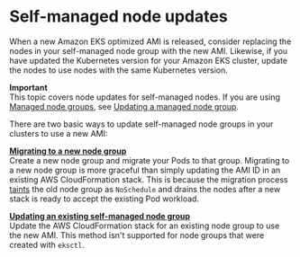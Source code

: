 # Self\-managed node updates<a name="update-workers"></a>

When a new Amazon EKS optimized AMI is released, consider replacing the nodes in your self\-managed node group with the new AMI\. Likewise, if you have updated the Kubernetes version for your Amazon EKS cluster, update the nodes to use nodes with the same Kubernetes version\.

**Important**  
This topic covers node updates for self\-managed nodes\. If you are using [Managed node groups](managed-node-groups.md), see [Updating a managed node group](update-managed-node-group.md)\.

There are two basic ways to update self\-managed node groups in your clusters to use a new AMI:

**[Migrating to a new node group](migrate-stack.md)**  
Create a new node group and migrate your Pods to that group\. Migrating to a new node group is more graceful than simply updating the AMI ID in an existing AWS CloudFormation stack\. This is because the migration process [taints](https://kubernetes.io/docs/concepts/scheduling-eviction/taint-and-toleration/) the old node group as `NoSchedule` and drains the nodes after a new stack is ready to accept the existing Pod workload\.

**[Updating an existing self\-managed node group](update-stack.md)**  
Update the AWS CloudFormation stack for an existing node group to use the new AMI\. This method isn't supported for node groups that were created with `eksctl`\.